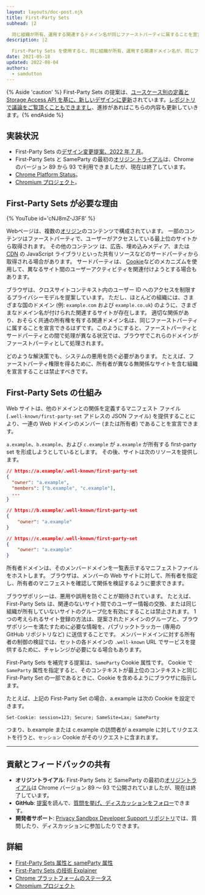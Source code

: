 ```yaml
---
layout: layouts/doc-post.njk
title: First-Party Sets
subhead: |2

  同じ組織が所有、運用する関連するドメイン名が同じファーストパーティに属することを宣言できる。
description: |2

  First-Party Sets を使用すると、同じ組織が所有、運用する関連ドメイン名が、同じファーストパーティに属することを宣言できる。
date: 2021-05-18
updated: 2022-08-04
authors:
  - samdutton
---
```


{% Aside 'caution' %} First-Party Sets の提案は、[ユースケース別の定義と Storage Access API を基に、新しいデザインに更新](https://github.com/WICG/first-party-sets/issues/92)されています。[レポジトリで議論をご覧頂くこともできますし](https://github.com/WICG/first-party-sets/issues)、進捗があればこちらの内容も更新していきます。{% endAside %}

## 実装状況

- First-Party Sets の[デザイン変更提案、2022 年 7 月](https://github.com/WICG/first-party-sets/issues/92)。
- First-Party Sets と SameParty の最初の[オリジン トライアル](/origintrials/#/view_trial/988540118207823873)は、Chrome のバージョン 89 から 93 で利用できましたが、現在は終了しています。
- [Chrome Platform Status](https://chromestatus.com/feature/5640066519007232)。
- [Chromium プロジェクト](https://www.chromium.org/updates/first-party-sets)。

## First-Party Sets が必要な理由

{% YouTube id='cNJ8mZ-J3F8' %}

Webページは、複数の[オリジン](/docs/privacy-sandbox/glossary#origin)のコンテンツで構成されています。 一部のコンテンツはファーストパーティで、ユーザーがアクセスしている最上位のサイトから取得されます。 その他のコンテンツ は、広告、埋め込みメディア、または [CDN](https://www.cloudflare.com/en-gb/learning/cdn/what-is-a-cdn/) の JavaScript ライブラリといった共有リソースなどのサードパーティから取得される場合があります。 サードパーティは、 [Cookie](/docs/privacy-sandbox/glossary#origin)などのメカニズムを使用して、異なるサイト間のユーザーアクティビティを関連付けようとする場合もあります。

ブラウザは、クロスサイトコンテキスト内のユーザー ID へのアクセスを制限するプライバシーモデルを提案しています。 ただし、ほとんどの組織には、さまざまな国のドメイン (例: `example.com` および `example.co.uk`) のように、さまざまなドメイン名が付けられた関連するサイトが存在します。 適切な関係があり、おそらく共通の所有権を有する関連ドメイン名は、同じファーストパーティに属することを宣言できるはずです。このようにすると、ファーストパーティとサードパーティとの間で処理が異なる状況では、ブラウザでこれらのドメインがファーストパーティとして処理されます。

どのような解決策でも、システムの悪用を防ぐ必要があります。 たとえば、ファーストパーティ権限を得るために、所有者が異なる無関係なサイトを含む組織を宣言することは禁止すべきです。

## First-Party Sets の仕組み

Web サイトは、他のドメインとの関係を定義するマニフェスト ファイル (`.well-known/first-party-set` アドレスの JSON ファイル) を提供することにより、一連の Web ドメインのメンバー (または所有者) であることを宣言できます。

`a.example`、`b.example`、および `c.example` が `a.example` が所有する first-party set を形成しようとしているとします。 その後、サイトは次のリソースを提供します。

```json
// https://a.example/.well-known/first-party-set
{
  "owner": "a.example",
  "members": ["b.example", "c.example"],
  ...
}

// https://b.example/.well-known/first-party-set
{
    "owner": "a.example"
}

// https://c.example/.well-known/first-party-set
{
    "owner": "a.example"
}
```

所有者ドメインは、そのメンバードメインを一覧表示するマニフェストファイルをホストします。 ブラウザは、メンバーの Web サイトに対して、所有者を指定し、所有者のマニフェストを確認して関係を検証するように要求できます。

ブラウザポリシーは、悪用や誤用を防ぐことが期待されています。 たとえば、First-Party Sets は、関連のないサイト間でのユーザー情報の交換、または同じ組織が所有していないサイトのグループ化を有効にすることは禁止されます。 1 つの考えられるサイト登録の方法は、提案されたドメインのグループと、ブラウザポリシーを満たすために必要な情報を、パブリックトラッカー (専用の GitHub リポジトリなど) に送信することです。 メンバードメインに対する所有者の制御の検証では、セットの各ドメインの `.well-known` URL でサービスを提供するために、チャレンジが必要になる場合もあります。

First-Party Sets を補完する提案は、`SameParty` Cookie 属性です。 Cookie で `SameParty` 属性を指定すると、そのコンテキストが最上位のコンテキストと同じ First-Party Set の一部であるときに、Cookie を含めるようにブラウザに指示します。

たとえば、上記の First-Party Set の場合、a.example は次の Cookie を設定できます。

`Set-Cookie: session=123; Secure; SameSite=Lax; SameParty`

つまり、b.example または c.example の訪問者が a.example に対してリクエストを行うと、`セッション` Cookie がそのリクエストに含まれます。

---

## 貢献とフィードバックの共有

- **オリジントライアル**: First-Party Sets と SameParty の最初の[オリジントライアル](/origintrials/#/view_trial/988540118207823873)は Chrome バージョン 89 ～ 93 で公開されていましたが、現在は終了しています。
- **GitHub**: [提案](https://github.com/privacycg/first-party-sets)を読んで、[質問を挙げ、ディスカッションをフォロー](https://github.com/privacycg/first-party-sets/issues)できます。
- **開発者サポート**: [Privacy Sandbox Developer Support リポジトリ](https://github.com/GoogleChromeLabs/privacy-sandbox-dev-support)では、質問したり、ディスカッションに参加したりできます。

## 詳細

- [First-Party Sets 属性と sameParty 属性](/blog/first-party-sets-sameparty/)
- [First-Party Sets の技術 Explainer](https://github.com/privacycg/first-party-sets)
- [Chrome プラットフォームのステータス](https://chromestatus.com/feature/5640066519007232)
- [Chromium プロジェクト](https://www.chromium.org/updates/first-party-sets)
